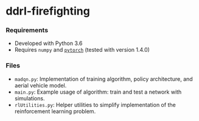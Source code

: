 # ddrl-firefighting


### Requirements
- Developed with Python 3.6
- Requires `numpy` and [`pytorch`](https://pytorch.org/) (tested with version 1.4.0)

### Files
- `madqn.py`: Implementation of training algorithm, policy architecture, and aerial vehicle model.
- `main.py`: Example usage of algorithm: train and test a network with simulations. 
- `rlUtilities.py`: Helper utilities to simplify implementation of the reinforcement learning problem.
